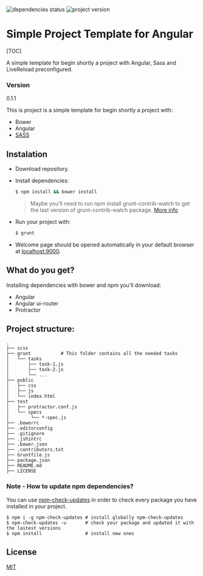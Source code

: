 ![dependencies status](https://david-dm.org/JuanMaRuiz/simple-project-template-angular.svg)
![project version](https://img.shields.io/badge/version-0.1.1-green.svg)
# Simple Project Template for Angular
[TOC]

A simple template for begin shortly a project with Angular, Sass and LiveReload preconfigured.

### Version
0.1.1

This is project is a simple template for begin shortly a project with:

* Bower
* Angular
* [SASS](http://sass-lang.com/guide)

## Instalation

* Download repository.
* Install dependencies:

	```sh
	$ npm install && bower install
	```
	> Maybe you'll need to run npm install grunt-contrib-watch to get the last version of grunt-contrib-watch package. [More info](https://github.com/gruntjs/grunt-contrib-watch) 

* Run your project with:

	```sh
	$ grunt
	```

* Welcome page should be opened automatically in your default browser at [localhost:9000](http://localhost:9000).

## What do you get?

Installing dependencies with bower and npm you'll download:
* Angular
* Angular ui-router
* Protractor

## Project structure:

```
.
├── scss
├── grunt           # This folder contains all the needed tasks
│   └── tasks
│       ├── task-1.js
│       ├── task-2.js
│       └── ...
├── public
│   ├── css
│   ├── js
│   └── index.html
├── test
│   ├── protractor.conf.js
│   └── specs
│        └── *-spec.js
├── .bowerrc
├── .editorconfig
├── .gitignore
├── .jshintrc
├── .bower.json
├── .contributors.txt
├── Gruntfile.js
├── package.json
├── README.md
├── LICENSE

```

### Note - How to update npm dependencies?

You can use [npm-check-updates](https://www.npmjs.org/package/npm-check-updates) in order to check every package you have installed in your project.

```
$ npm i -g npm-check-updates # install globally npm-check-updates
$ npm-check-updates -u       # check your package and updated it with the lastest versions
$ npm install                # install new ones
```
License
-------

[MIT](http://opensource.org/licenses/MIT)
